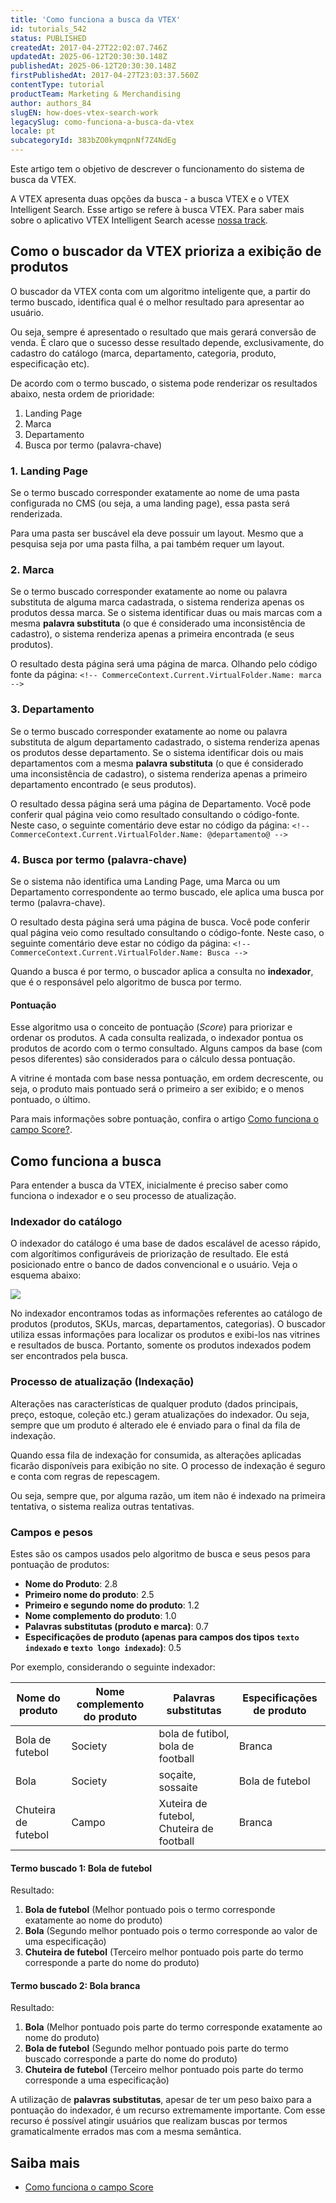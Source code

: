 ```yaml
---
title: 'Como funciona a busca da VTEX'
id: tutorials_542
status: PUBLISHED
createdAt: 2017-04-27T22:02:07.746Z
updatedAt: 2025-06-12T20:30:30.148Z
publishedAt: 2025-06-12T20:30:30.148Z
firstPublishedAt: 2017-04-27T23:03:37.560Z
contentType: tutorial
productTeam: Marketing & Merchandising
author: authors_84
slugEN: how-does-vtex-search-work
legacySlug: como-funciona-a-busca-da-vtex
locale: pt
subcategoryId: 383bZO0kymqpnNf7Z4NdEg
---
```


Este artigo tem o objetivo de descrever o funcionamento do sistema de busca da VTEX.

<div class = "alert alert-warning">
  A VTEX apresenta duas opções da busca - a busca VTEX e o VTEX Intelligent Search. Esse artigo se refere à busca VTEX. Para saber mais sobre o aplicativo VTEX Intelligent Search acesse <a href = "https://help.vtex.com/pt/tracks/vtex-intelligent-search--19wrbB7nEQcmwzDPl1l4Cb">nossa track</a>.
</div>

## Como o buscador da VTEX prioriza a exibição de produtos

O buscador da VTEX conta com um algoritmo inteligente que, a partir do termo buscado, identifica qual é o melhor resultado para apresentar ao usuário.

Ou seja, sempre é apresentado o resultado que mais gerará conversão de venda. É claro que o sucesso desse resultado depende, exclusivamente, do cadastro do catálogo (marca, departamento, categoria, produto, especificação etc).

De acordo com o termo buscado, o sistema pode renderizar os resultados abaixo, nesta ordem de prioridade:
1. Landing Page
2. Marca
3. Departamento
4. Busca por termo (palavra-chave)

### 1. Landing Page

Se o termo buscado corresponder exatamente ao nome de uma pasta configurada no CMS (ou seja, a uma landing page), essa pasta será renderizada.

<div class="alert alert-warning">
  <p>Para uma pasta ser buscável ela deve possuir um layout. Mesmo que a pesquisa seja por uma pasta filha, a pai também requer um layout.</p>
</div>

### 2. Marca

Se o termo buscado corresponder exatamente ao nome ou palavra substituta de alguma marca cadastrada, o sistema renderiza apenas os produtos dessa marca. Se o sistema identificar duas ou mais marcas com a mesma **palavra substituta** (o que é considerado uma inconsistência de cadastro), o sistema renderiza apenas a primeira encontrada (e seus produtos).

O resultado desta página será uma página de marca. Olhando pelo código fonte da página: `<!-- CommerceContext.Current.VirtualFolder.Name: marca -->`

### 3. Departamento

Se o termo buscado corresponder exatamente ao nome ou palavra substituta de algum departamento cadastrado, o sistema renderiza apenas os produtos desse departamento. Se o sistema identificar dois ou mais departamentos com a mesma **palavra substituta** (o que é considerado uma inconsistência de cadastro), o sistema renderiza apenas a primeiro departamento encontrado (e seus produtos).

O resultado dessa página será uma página de Departamento. Você pode conferir qual página veio como resultado consultando o código-fonte. Neste caso, o seguinte comentário deve estar no código da página: `<!-- CommerceContext.Current.VirtualFolder.Name: @departamento@ -->`

### 4. Busca por termo (palavra-chave)

Se o sistema não identifica uma Landing Page, uma Marca ou um Departamento correspondente ao termo buscado, ele aplica uma busca por termo (palavra-chave).

O resultado desta página será uma página de busca. Você pode conferir qual página veio como resultado consultando o código-fonte. Neste caso, o seguinte comentário deve estar no código da página: `<!-- CommerceContext.Current.VirtualFolder.Name: Busca -->`

Quando a busca é por termo, o buscador aplica a consulta no __indexador__, que é o responsável pelo algoritmo de busca por termo. 

#### Pontuação

Esse algoritmo usa o conceito de pontuação (_Score_) para priorizar e ordenar os produtos.
A cada consulta realizada, o indexador pontua os produtos de acordo com o termo consultado. Alguns campos da base (com pesos diferentes) são considerados para o cálculo dessa pontuação.

A vitrine é montada com base nessa pontuação, em ordem decrescente, ou seja, o produto mais pontuado será o primeiro a ser exibido; e o menos pontuado, o último.

<div class = "alert alert-info">
Para mais informações sobre pontuação, confira o artigo <a href="https://help.vtex.com/pt/tutorial/como-funciona-o-campo-score--1BUZC0mBYEEIUgeQYAKcae">Como funciona o campo Score?</a>.
</div>

## Como funciona a busca

Para entender a busca da VTEX, inicialmente é preciso saber como funciona o indexador e o seu processo de atualização.

### Indexador do catálogo

O indexador do catálogo é uma base de dados escalável de acesso rápido, com algorítimos configuráveis de priorização de resultado. Ele está posicionado entre o banco de dados convencional e o usuário. Veja o esquema abaixo:

![](https://images.contentful.com/alneenqid6w5/4PSR97lU5y2iac2QkoUAKg/10b9097341faf0de317fa6984104da95/indexacao.png)

No indexador encontramos todas as informações referentes ao catálogo de produtos (produtos, SKUs, marcas, departamentos, categorias). O buscador utiliza essas informações para localizar os produtos e exibi-los nas vitrines e resultados de busca. Portanto, somente os produtos indexados podem ser encontrados pela busca.

### Processo de atualização (Indexação)

Alterações nas características de qualquer produto (dados principais, preço, estoque, coleção etc.) geram atualizações do indexador. Ou seja, sempre que um produto é alterado ele é enviado para o final da fila de indexação.

Quando essa fila de indexação for consumida, as alterações aplicadas ficarão disponíveis para exibição no site. O processo de indexação é seguro e conta com regras de repescagem. 

Ou seja, sempre que, por alguma razão, um item não é indexado na primeira tentativa, o sistema realiza outras tentativas.

### Campos e pesos

Estes são os campos usados pelo algoritmo de busca e seus pesos para pontuação de produtos:
- __Nome do Produto__: 2.8
- __Primeiro nome do produto__: 2.5
- __Primeiro e segundo nome do produto__: 1.2
- __Nome complemento do produto__: 1.0
- __Palavras substitutas (produto e marca)__: 0.7
- __Especificações de produto (apenas para campos dos tipos `texto indexado` e `texto longo indexado`)__: 0.5

Por exemplo, considerando o seguinte indexador:

| Nome do produto     | Nome complemento do produto	    | Palavras substitutas     | Especificações de produto     |
| ---------- | ---------- | ---------- | ---------- |
| Bola de futebol       | Society       | bola de futibol, bola de football       | Branca       |
| Bola       | Society       | soçaite, sossaite       | Bola de futebol       |
| Chuteira de futebol       | Campo       | Xuteira de futebol, Chuteira de football       | Branca       |

#### Termo buscado 1: Bola de futebol

Resultado:
1. **Bola de futebol** (Melhor pontuado pois o termo corresponde exatamente ao nome do produto)
2. **Bola** (Segundo melhor pontuado pois o termo corresponde ao valor de uma especificação)
3. **Chuteira de futebol** (Terceiro melhor pontuado pois parte do termo corresponde a parte do nome do produto)

#### Termo buscado 2: Bola branca

Resultado:
1. **Bola** (Melhor pontuado pois parte do termo corresponde exatamente ao nome do produto)
2. **Bola de futebol** (Segundo melhor pontuado pois parte do termo buscado corresponde a parte do nome do produto)
3. **Chuteira de futebol** (Terceiro melhor pontuado pois parte do termo corresponde a uma especificação)

A utilização de __palavras substitutas__, apesar de ter um peso baixo para a pontuação do indexador, é um recurso extremamente importante. Com esse recurso é possível atingir usuários que realizam buscas por termos gramaticalmente errados mas com a mesma semântica.

## Saiba mais
 - [Como funciona o campo Score](https://help.vtex.com/pt/tutorial/como-funciona-o-campo-score--1BUZC0mBYEEIUgeQYAKcae) 

